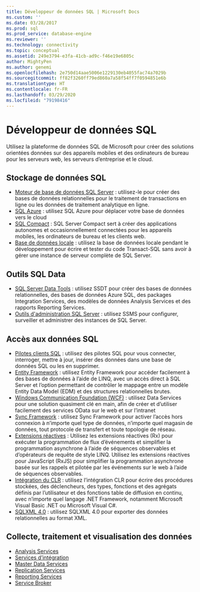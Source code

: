 ```yaml
---
title: Développeur de données SQL | Microsoft Docs
ms.custom: ''
ms.date: 03/28/2017
ms.prod: sql
ms.prod_service: database-engine
ms.reviewer: ''
ms.technology: connectivity
ms.topic: conceptual
ms.assetid: 249e3794-e3fa-41cb-ad9c-f46e19e6805c
author: MightyPen
ms.author: genemi
ms.openlocfilehash: 2e750d14aae5006e1229130eb4055fac74a7029b
ms.sourcegitcommit: ff82f3260ff79ed860a7a58f54ff7f0594851e6b
ms.translationtype: HT
ms.contentlocale: fr-FR
ms.lasthandoff: 03/29/2020
ms.locfileid: "79198416"
---
```

# <a name="sql-data-developer"></a>Développeur de données SQL
Utilisez la plateforme de données SQL de Microsoft pour créer des solutions orientées données sur des appareils mobiles et des ordinateurs de bureau pour les serveurs web, les serveurs d’entreprise et le cloud.  

## <a name="sql-data-storage"></a>Stockage de données SQL
* [Moteur de base de données SQL Server](../database-engine/configure-windows/sql-server-database-engine.md) : utilisez-le pour créer des bases de données relationnelles pour le traitement de transactions en ligne ou les données de traitement analytique en ligne. 
* [SQL Azure](https://docs.microsoft.com/azure/sql-database/) : utilisez SQL Azure pour déplacer votre base de données vers le cloud 
* [SQL Compact](https://www.microsoft.com/download/details.aspx?id=30709) : SQL Server Compact sert à créer des applications autonomes et occasionnellement connectées pour les appareils mobiles, les ordinateurs de bureau et les clients web.
* [Base de données locale](../database-engine/configure-windows/sql-server-2016-express-localdb.md) : utilisez la base de données locale pendant le développement pour écrire et tester du code Transact-SQL sans avoir à gérer une instance de serveur complète de SQL Server.

## <a name="sql-data-tools"></a>Outils SQL Data
* [SQL Server Data Tools](../ssdt/download-sql-server-data-tools-ssdt.md) : utilisez SSDT pour créer des bases de données relationnelles, des bases de données Azure SQL, des packages Integration Services, des modèles de données Analysis Services et des rapports Reporting Services.
* [Outils d'administration SQL Server](../ssms/download-sql-server-management-studio-ssms.md) :  utilisez SSMS pour configurer, surveiller et administrer des instances de SQL Server.

## <a name="sql-data-access"></a>Accès aux données SQL
* [Pilotes clients SQL](sql-connection-libraries.md) :  utilisez des pilotes SQL pour vous connecter, interroger, mettre à jour, insérer des données dans une base de données SQL ou les en supprimer.
* [Entity Framework](https://msdn.microsoft.com/library/gg696172.aspx) : utilisez Entity Framework pour accéder facilement à des bases de données à l’aide de LINQ, avec un accès direct à SQL Server et l’option permettant de contrôler le mappage entre un modèle Entity Data Model (EDM) et des structures relationnelles brutes. 
* [Windows Communication Foundation (WCF)](https://msdn.microsoft.com/library/dd456779.aspx) : utilisez Data Services pour une solution quasiment clé en main, afin de créer et d’utiliser facilement des services OData sur le web et sur l’intranet
* [Sync Framework](https://msdn.microsoft.com/library/jj839436.aspx) : utilisez Sync Framework pour activer l’accès hors connexion à n’importe quel type de données, n’importe quel magasin de données, tout protocole de transfert et toute topologie de réseau.
* [Extensions réactives](https://msdn.microsoft.com/library/hh242985.aspx) : Utilisez les extensions réactives (Rx) pour exécuter la programmation de flux d’événements et simplifier la programmation asynchrone à l’aide de séquences observables et d’opérateurs de requête de style LINQ.  Utilisez les extensions réactives pour JavaScript (RxJS) pour simplifier la programmation asynchrone basée sur les rappels et pilotée par les événements sur le web à l’aide de séquences observables.
* [Intégration du CLR](../relational-databases/clr-integration/common-language-runtime-clr-integration-programming-concepts.md) :  utilisez l’intégration CLR pour écrire des procédures stockées, des déclencheurs, des types, fonctions et des agrégats définis par l’utilisateur et des fonctions table de diffusion en continu, avec n’importe quel langage .NET Framework, notamment Microsoft Visual Basic .NET ou Microsoft Visual C#. 
* [SQLXML 4.0](../relational-databases/sqlxml/sqlxml-4-0-programming-concepts.md) : utilisez SQLXML 4.0 pour exporter des données relationnelles au format XML.

## <a name="data-collection-processing-and-visualization"></a>Collecte, traitement et visualisation des données
* [Analysis Services](https://docs.microsoft.com/analysis-services/analysis-services-developer-documentation)
* [Services d’intégration](../integration-services/integration-services-developer-documentation.md)  
* [Master Data Services](../master-data-services/develop/master-data-services-developer-documentation.md)
* [Replication Services](../relational-databases/replication/concepts/replication-developer-documentation.md)
* [Reporting Services](../reporting-services/reporting-services-developer-documentation.md)
* [Service Broker](../database-engine/configure-windows/sql-server-service-broker.md)


 

